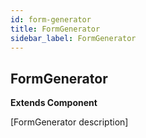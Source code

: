```yaml
---
id: form-generator
title: FormGenerator
sidebar_label: FormGenerator
---
```

## FormGenerator

**Extends Component**

[FormGenerator description]
